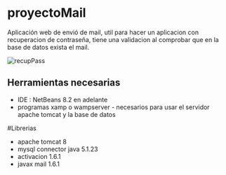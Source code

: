 # proyectoMail
Aplicación web de envió de mail, util para hacer un aplicacion con recuperacion de contraseña, tiene una validacion al comprobar que en la base de datos
exista el mail.

![recupPass](https://user-images.githubusercontent.com/78282623/187098288-41f7da3f-6473-45d5-8484-523c35238ed5.PNG)


## Herramientas necesarias 

* IDE : NetBeans 8.2 en adelante
* programas xamp o wampserver - necesarios para usar el servidor apache tomcat y la base de datos

#Librerias
* apache tomcat 8
* mysql connector java 5.1.23
* activacion 1.6.1
* javax mail 1.6.1
